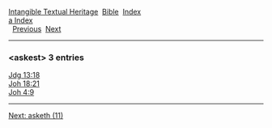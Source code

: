 [Intangible Textual Heritage](../../index)  [Bible](../index) 
[Index](index)   
[a Index](_a_)  
  [Previous](c00801)  [Next](c00803) 

------------------------------------------------------------------------

### &lt;askest&gt; 3 entries

[Jdg 13:18](../kjv/jdg013.htm#018)  
[Joh 18:21](../kjv/joh018.htm#021)  
[Joh 4:9](../kjv/joh004.htm#009)  

------------------------------------------------------------------------

[Next: asketh (11)](c00803)
